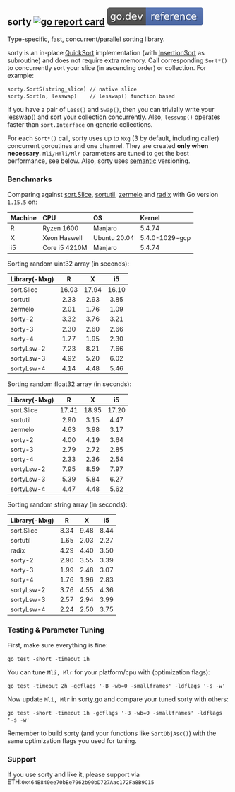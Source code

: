 ## sorty [![go report card](https://goreportcard.com/badge/github.com/jfcg/sorty)](https://goreportcard.com/report/github.com/jfcg/sorty) [![go.dev ref](https://raw.githubusercontent.com/jfcg/.github/main/godev.svg)](https://pkg.go.dev/github.com/jfcg/sorty)
Type-specific, fast, concurrent/parallel sorting library.

sorty is an in-place [QuickSort](https://en.wikipedia.org/wiki/Quicksort) implementation (with [InsertionSort](https://en.wikipedia.org/wiki/Insertion_sort) as subroutine) and does not require extra memory. Call corresponding `Sort*()` to concurrently sort your slice (in ascending order) or collection. For example:
```
sorty.SortS(string_slice) // native slice
sorty.Sort(n, lesswap)    // lesswap() function based
```
If you have a pair of `Less()` and `Swap()`, then you can trivially write your [lesswap()](https://pkg.go.dev/github.com/jfcg/sorty#Sort) and sort your collection concurrently.
Also, `lesswap()` operates faster than `sort.Interface` on generic collections.

For each `Sort*()` call, sorty uses up to `Mxg` (3 by default, including caller) concurrent goroutines and one channel. They are created **only when necessary**. `Mli/Hmli/Mlr` parameters are tuned to get the best performance, see below.
Also, sorty uses [semantic](https://semver.org) versioning.

### Benchmarks
Comparing against [sort.Slice](https://golang.org/pkg/sort), [sortutil](https://github.com/twotwotwo/sorts), [zermelo](https://github.com/shawnsmithdev/zermelo) and [radix](https://github.com/yourbasic/radix) with Go version `1.15.5` on:

Machine|CPU|OS|Kernel
:---|:---|:---|:---
R |Ryzen 1600   |Manjaro     |5.4.74
X |Xeon Haswell |Ubuntu 20.04|5.4.0-1029-gcp
i5|Core i5 4210M|Manjaro     |5.4.74

Sorting random uint32 array (in seconds):

Library(-Mxg)|R|X|i5
:---|:---:|:---:|:---:
sort.Slice|16.03|17.94|16.10
sortutil  | 2.33| 2.93| 3.85
zermelo   | 2.01| 1.76| 1.09
sorty-2   | 3.32| 3.76| 3.21
sorty-3   | 2.30| 2.60| 2.66
sorty-4   | 1.77| 1.95| 2.30
sortyLsw-2| 7.23| 8.21| 7.66
sortyLsw-3| 4.92| 5.20| 6.02
sortyLsw-4| 4.14| 4.48| 5.46

Sorting random float32 array (in seconds):

Library(-Mxg)|R|X|i5
:---|:---:|:---:|:---:
sort.Slice|17.41|18.95|17.20
sortutil  | 2.90| 3.15| 4.47
zermelo   | 4.63| 3.98| 3.17
sorty-2   | 4.00| 4.19| 3.64
sorty-3   | 2.79| 2.72| 2.85
sorty-4   | 2.33| 2.36| 2.54
sortyLsw-2| 7.95| 8.59| 7.97
sortyLsw-3| 5.39| 5.84| 6.27
sortyLsw-4| 4.47| 4.48| 5.62

Sorting random string array (in seconds):

Library(-Mxg)|R|X|i5
:---|:---:|:---:|:---:
sort.Slice| 8.34| 9.48| 8.44
sortutil  | 1.65| 2.03| 2.27
radix     | 4.29| 4.40| 3.50
sorty-2   | 2.90| 3.55| 3.39
sorty-3   | 1.99| 2.48| 3.07
sorty-4   | 1.76| 1.96| 2.83
sortyLsw-2| 3.76| 4.55| 4.36
sortyLsw-3| 2.57| 2.94| 3.99
sortyLsw-4| 2.24| 2.50| 3.75

### Testing & Parameter Tuning
First, make sure everything is fine:
```
go test -short -timeout 1h
```
You can tune `Mli, Mlr` for your platform/cpu with (optimization flags):
```
go test -timeout 2h -gcflags '-B -wb=0 -smallframes' -ldflags '-s -w'
```
Now update `Mli, Mlr` in sorty.go and compare your tuned sorty with others:
```
go test -short -timeout 1h -gcflags '-B -wb=0 -smallframes' -ldflags '-s -w'
```
Remember to build sorty (and your functions like `SortObjAsc()`) with the same
optimization flags you used for tuning.

### Support
If you use sorty and like it, please support via ETH:`0x464B840ee70bBe7962b90bD727Aac172Fa8B9C15`
